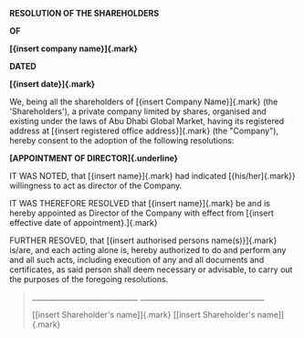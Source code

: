 **RESOLUTION OF THE SHAREHOLDERS**

**OF**

**[{insert company name}]{.mark}**

**DATED**

**[{insert date}]{.mark}**

We, being all the shareholders of [{insert Company Name}]{.mark} (the
'Shareholders'), a private company limited by shares, organised and
existing under the laws of Abu Dhabi Global Market, having its
registered address at [{insert registered office address}]{.mark} (the
"Company"), hereby consent to the adoption of the following resolutions:

**[APPOINTMENT OF DIRECTOR]{.underline}**

IT WAS NOTED, that [{insert name}]{.mark} had indicated
[{his/her]{.mark}} willingness to act as director of the Company.

IT WAS THEREFORE RESOLVED that [{insert name}]{.mark} be and is hereby
appointed as Director of the Company with effect from [{insert effective
date of appointment}.]{.mark}

FURTHER RESOVED, that [{insert authorised persons name(s)}]{.mark}
is/are, and each acting alone is, hereby authorized to do and perform
any and all such acts, including execution of any and all documents and
certificates, as said person shall deem necessary or advisable, to carry
out the purposes of the foregoing resolutions.

> \_\_\_\_\_\_\_\_\_\_\_\_\_\_\_\_\_\_\_\_\_\_\_\_\_\_\_\_\_
> \_\_\_\_\_\_\_\_\_\_\_\_\_\_\_\_\_\_\_\_\_\_\_\_\_\_\_\_\_\_\_\_\_\_
>
> [\[insert Shareholder's name\]]{.mark} [\[insert Shareholder's
> name\]]{.mark}
